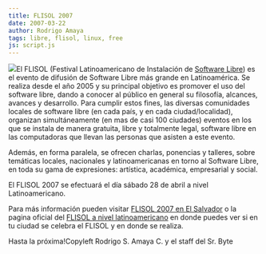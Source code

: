 ```yaml
---
title: FLISOL 2007
date: 2007-03-22
author: Rodrigo Amaya
tags: libre, flisol, linux, free
js: script.js
---
```


[![](http://bp0.blogger.com/_ayvorITawE4/RgKBl8DxhWI/AAAAAAAAAM4/8S5rEPpzcNc/s400/flisolsmall.png)](http://bp0.blogger.com/_ayvorITawE4/RgKBl8DxhWI/AAAAAAAAAM4/8S5rEPpzcNc/s1600-h/flisolsmall.png)El
      FLISOL (Festival Latinoamericano de Instalación de
      [Software Libre](http://es.wikipedia.org/wiki/Software_libre)) es el evento de difusión de Software Libre más grande en
      Latinoamérica. Se realiza desde el año 2005 y su principal objetivo es promover el uso del
      software libre, dando a conocer al público en general su filosofía, alcances, avances y
      desarrollo. Para cumplir estos fines, las diversas comunidades
      locales de software libre (en cada país, y en cada ciudad/localidad), organizan simultáneamente (en mas de casi 100 ciudades)
      eventos en los que se instala de manera gratuita, libre
      y totalmente legal, software libre en las computadoras que llevan las personas
      que asisten a este evento.

Además, en forma
      paralela, se ofrecen charlas, ponencias y talleres, sobre temáticas locales, nacionales y
      latinoamericanas en torno al Software Libre, en toda su gama de expresiones: artística,
      académica, empresarial y social.

El FLISOL 2007 se efectuará el día sábado 28 de
      abril a nivel Latinoamericano.

Para más información
      pueden visitar [FLISOL 2007 en El Salvador](http://www.installfest.info/FLISOL2007/ElSalvador) o la pagina oficial del [FLISOL a nivel latinoamericano](http://www.installfest.info/FLISOL2007) en
      donde puedes ver si en tu ciudad se celebra el FLISOL y en donde se realiza.

Hasta la próxima!Copyleft Rodrigo S. Amaya C. y el
      staff del Sr. Byte